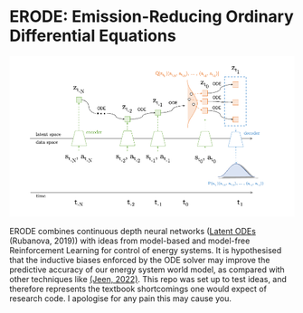 # ERODE: Emission-Reducing Ordinary Differential Equations

<p align="center">
  <img src='media/erode.png' width="800"/>
</p>

ERODE combines continuous depth neural networks ([Latent ODEs](https://papers.nips.cc/paper/2019/hash/42a6845a557bef704ad8ac9cb4461d43-Abstract.html) (Rubanova, 2019)) with ideas from model-based and model-free Reinforcement Learning for control of energy systems. It is hypothesised that the inductive biases enforced by the ODE solver may improve the predictive accuracy of our energy system world model, as compared with other techniques like [(Jeen, 2022)](https://arxiv.org/abs/2206.14191). This repo was set up to test ideas, and therefore represents the textbook shortcomings one would expect of research code. I apologise for any pain this may cause you.  

